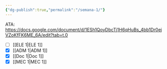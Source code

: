 ```yaml
---
{"dg-publish":true,"permalink":"/semana-1/"}
---
```


ATA: https://docs.google.com/document/d/1ESh1QoyDbcTj1H6qHuBs_4bb1Dr0ejVZoKfFK6ME_6A/edit?tab=t.0
- [ ] [[ELE 1\|ELE 1]]
- [x] [[ADM 1\|ADM 1]]
- [x] [[Doc 1\|Doc 1]]
- [x] [[MEC 1\|MEC 1]]